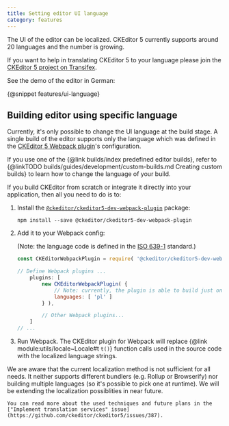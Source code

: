 ```yaml
---
title: Setting editor UI language
category: features
---
```


The UI of the editor can be localized. CKEditor 5 currently supports around 20 languages and the number is growing.

If you want to help in translating CKEditor 5 to your language please join the [CKEditor 5 project on Transifex](https://www.transifex.com/ckeditor/ckeditor5/).

See the demo of the editor in German:

{@snippet features/ui-language}

## Building editor using specific language

Currently, it's only possible to change the UI language at the build stage. A single build of the editor supports only the language which was defined in the [CKEditor 5 Webpack plugin](https://www.npmjs.com/package/@ckeditor/ckeditor5-dev-webpack-plugin)'s configuration.

If you use one of the {@link builds/index predefined editor builds}, refer to {@linkTODO builds/guides/development/custom-builds.md Creating custom builds} to learn how to change the language of your build.

If you build CKEditor from scratch or integrate it directly into your application, then all you need to do is to:

1. Install the [`@ckeditor/ckeditor5-dev-webpack-plugin`](https://www.npmjs.com/package/@ckeditor/ckeditor5-dev-webpack-plugin) package:

	```
	npm install --save @ckeditor/ckeditor5-dev-webpack-plugin
	```

2. Add it to your Webpack config:

	(Note: the language code is defined in the [ISO 639-1](https://en.wikipedia.org/wiki/ISO_639-1) standard.)

	```js
	const CKEditorWebpackPlugin = require( '@ckeditor/ckeditor5-dev-webpack-plugin' );

	// Define Webpack plugins ...
		plugins: [
			new CKEditorWebpackPlugin( {
				// Note: currently, the plugin is able to build just one language at a time.
				languages: [ 'pl' ]
			} ),

			// Other Webpack plugins...
		]
	// ...
	```

3. Run Webpack. The CKEditor plugin for Webpack will replace {@link module:utils/locale~Locale#t `t()`} function calls used in the source code with the localized language strings.

<info-box>
	We are aware that the current localization method is not sufficient for all needs. It neither supports different bundlers (e.g. Rollup or Browserify) nor building multiple languages (so it's possible to pick one at runtime). We will be extending the localization possiblities in near future.

	You can read more about the used techniques and future plans in the ["Implement translation services" issue](https://github.com/ckeditor/ckeditor5/issues/387).
</info-box>
